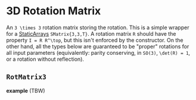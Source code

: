 # 3D Rotation Matrix

An ``3 \times 3`` rotation matrix storing the rotation.
This is a simple wrapper for a [StaticArrays](https://github.com/JuliaArrays/StaticArrays.jl) `SMatrix{3,3,T}`.
A rotation matrix ``R`` should have the property ``I = R R^\top``, but this isn't enforced by the constructor.
On the other hand, all the types below are guaranteed to be "proper" rotations for all input parameters (equivalently: parity conserving, in ``SO(3)``, ``\det(R) = 1``, or a rotation without reflection).

## `RotMatrix3`

**example**
(TBW)
